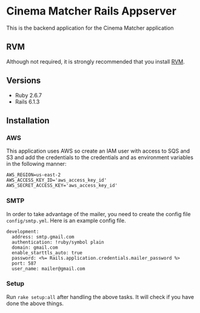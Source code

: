 # Cinema Matcher Rails Appserver

This is the backend application for the Cinema Matcher application

## RVM
Although not required, it is strongly recommended that you install [RVM](https://rvm.io/rvm/install).

## Versions
* Ruby 2.6.7
* Rails 6.1.3


## Installation

### AWS

This application uses AWS so create an IAM user with access to SQS and S3 and add the credentials to the
credentials and as environment variables in the following manner:

```
AWS_REGION=us-east-2
AWS_ACCESS_KEY_ID='aws_access_key_id'
AWS_SECRET_ACCESS_KEY='aws_access_key_id'
```

### SMTP

In order to take advantage of the mailer, you need to create the config file `config/smtp.yml`. Here is an example config file.
```
development:
  address: smtp.gmail.com
  authentication: !ruby/symbol plain
  domain: gmail.com
  enable_starttls_auto: true
  password: <%= Rails.application.credentials.mailer_password %>
  port: 587
  user_name: mailer@gmail.com
```

### Setup
Run `rake setup:all` after handling the above tasks. It will check if you have done the above things.
